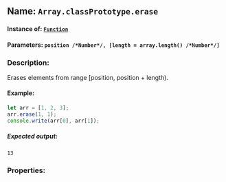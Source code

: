## Name: `Array.classPrototype.erase`

#### Instance of: [`Function`](Function.md)

#### Parameters: `position /*Number*/, [length = array.length() /*Number*/]`

### Description:

Erases elements from range [position, position + length).

#### Example:

```js
let arr = [1, 2, 3];
arr.erase(1, 1);
console.write(arr[0], arr[1]);
```

##### Expected output:

```
13
```

### Properties:



